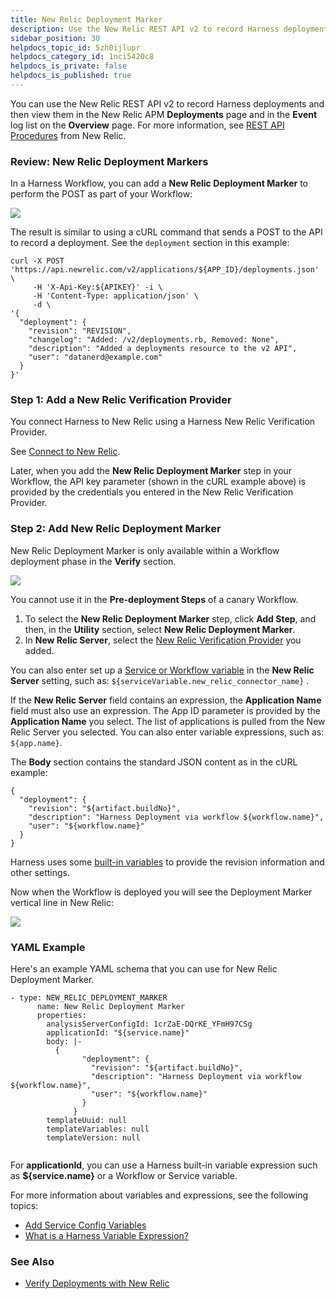 ```yaml
---
title: New Relic Deployment Marker
description: Use the New Relic REST API v2 to record Harness deployments and then view them in the New Relic APM Deployments page.
sidebar_position: 30
helpdocs_topic_id: 5zh0ijlupr
helpdocs_category_id: 1nci5420c8
helpdocs_is_private: false
helpdocs_is_published: true
---
```


You can use the New Relic REST API v2 to record Harness deployments and then view them in the New Relic APM **Deployments** page and in the **Event** log list on the **Overview** page. For more information, see
 [REST API Procedures](https://docs.newrelic.com/docs/apm/new-relic-apm/maintenance/record-deployments#api) from New Relic.

### Review: New Relic Deployment Markers


In a Harness Workflow, you can add a **New Relic Deployment Marker** to perform the POST as part of your Workflow:

![](./static/3-new-relic-deployment-marker-34.png)

The result is similar to using a cURL command that sends a POST to the API to record a deployment. See the `deployment` section in this example:


```
curl -X POST 'https://api.newrelic.com/v2/applications/${APP_ID}/deployments.json' \  
     -H 'X-Api-Key:${APIKEY}' -i \  
     -H 'Content-Type: application/json' \  
     -d \  
'{  
  "deployment": {  
    "revision": "REVISION",  
    "changelog": "Added: /v2/deployments.rb, Removed: None",  
    "description": "Added a deployments resource to the v2 API",  
    "user": "datanerd@example.com"  
  }  
}'
```

### Step 1: Add a New Relic Verification Provider


You connect Harness to New Relic using a Harness New Relic Verification Provider.


See
 [Connect to New Relic](1-new-relic-connection-setup.md).


Later, when you add the **New Relic Deployment Marker** step in your Workflow, the API key parameter (shown in the cURL example above) is provided by the credentials you entered in the New Relic Verification Provider. 


### Step 2: Add New Relic Deployment Marker


New Relic Deployment Marker is only available within a Workflow deployment phase in the **Verify** section.




![](./static/3-new-relic-deployment-marker-35.png)

You cannot use it in the **Pre-deployment Steps** of a canary Workflow.


1. To select the **New Relic Deployment Marker** step, click **Add Step**, and then, in the **Utility** section, select **New Relic Deployment Marker**.
2. In **New Relic Server**, select the
 [New Relic Verification Provider](1-new-relic-connection-setup.md) you added.


You can also enter set up a
 [Service or Workflow variable](../../../firstgen-platform/techref-category/variables/variables.md) in the **New Relic Server** setting, such as: `${serviceVariable.new_relic_connector_name}` .


If the **New Relic Server** field contains an expression, the **Application Name** field must also use an expression.
The App ID parameter is provided by the **Application Name** you select. The list of applications is pulled from the New Relic Server you selected. You can also enter variable expressions, such as: `${app.name}`.


The **Body** section contains the standard JSON content as in the cURL example:


```
{  
  "deployment": {  
    "revision": "${artifact.buildNo}",  
    "description": "Harness Deployment via workflow ${workflow.name}",  
    "user": "${workflow.name}"  
  }  
}
```

Harness uses some
 [built-in variables](../../../firstgen-platform/techref-category/variables/variables.md) to provide the revision information and other settings.


Now when the Workflow is deployed you will see the Deployment Marker vertical line in New Relic:




![](./static/3-new-relic-deployment-marker-36.png)

### YAML Example


Here's an example YAML schema that you can use for New Relic Deployment Marker.


```
- type: NEW_RELIC_DEPLOYMENT_MARKER  
      name: New Relic Deployment Marker  
      properties:  
        analysisServerConfigId: 1crZaE-DQrKE_YFmH97CSg  
        applicationId: "${service.name}"  
        body: |-  
          {  
                "deployment": {  
                  "revision": "${artifact.buildNo}",  
                  "description": "Harness Deployment via workflow ${workflow.name}",  
                  "user": "${workflow.name}"  
                }  
              }  
        templateUuid: null  
        templateVariables: null  
        templateVersion: null  
 
```


For **applicationId**, you can use a Harness built-in variable expression such as **$\{service.name}** or a Workflow or Service variable.


For more information about variables and expressions, see the following topics:


* [Add Service Config Variables](../../model-cd-pipeline/setup-services/add-service-level-config-variables.md)
* [What is a Harness Variable Expression?](../../../firstgen-platform/techref-category/variables/variables.md)


### See Also


* [Verify Deployments with New Relic](4-verify-deployments-with-new-relic.md)


